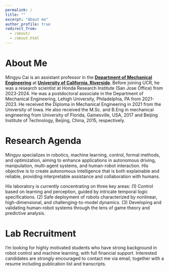 ```yaml
---
permalink: /
title: ""
excerpt: "About me"
author_profile: true
redirect_from: 
  - /about/
  - /about.html
---
```


About Me
======

Mingyu Cai is an assistant professor in the <a href="https://www.me.ucr.edu/"><b>Department of Mechanical Engineering</b></a>
 at <a href="https://www.ucr.edu/"><b>University of California, Riverside</b></a>. Before joining UCR, he was a research scientist at Honda Research Institute (San Jose Office) from 2023-2024.
He was a postdoctoral associate in the Department of Mechanical Engineering, Lehigh University, Philadelphia, PA from 2021-2023. He received the Diploma in Mechanical Engineering in 2021 from the University of Iowa. He also received the M.Sc. and B.Eng in mechanical engineering from University of Florida, Gainesville, USA, 2017 and Beijing Institute of Technology, Beijing, China, 2015, respectively. 

Research Agenda
======
Mingyu specializes in robotics, machine learning, control, formal methods, and optimization, aiming to enhance applications in autonomous driving, manipulation, multi-agent systems, and human-robot interaction. His objective is to create autonomous intelligence that is both explainable and reliable, providing interpretable assistance and collaboration with humans.

His laboratory is currently concentrating on three key areas:
(1) Control based on learning and perception, guided by intricate temporal logic specifications.
(2) Safe deployment of robots characterized by nonlinear, high-dimensional, and challenging-to-model dynamics.
(3) Developing and validating human-robot systems through the lens of game theory and predictive analysis.

Lab Recruitment
======
I’m looking for highly motivated students who have strong background in robot control and machine learning, with full financial support. Interested candidates are strongly encouraged to contact me via email, together with a resume including publication list and transcripts.

